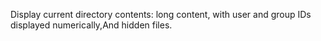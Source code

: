 Display current directory contents: long content, with user and group IDs displayed numerically,And hidden files.
